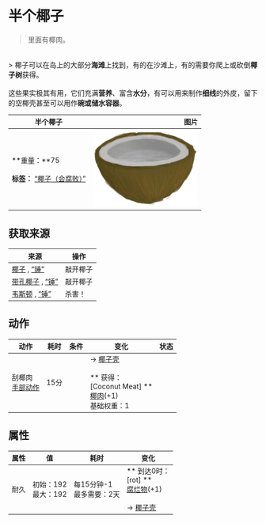 # 半个椰子  
> 里面有椰肉。  
<br>  
> 椰子可以在岛上的大部分<b>海滩</b>上找到，有的在沙滩上，有的需要你爬上或砍倒<b>椰子树</b>获得。<br><br>这些果实极其有用，它们充满<b>营养</b>、富含<b>水分</b>，有可以用来制作<b>细线</b>的外皮，留下的空椰壳甚至可以用作<b>碗或储水容器</b>。  
  
  半个椰子  |   图片   
 ----  |  ----:   
 **重量：**75<br><br>**标签：**	[“椰子（会腐败）”](tag_CoconutSpoilable.md)  |  <img decoding="async" src="Sprite/CoconutHalf.png" href="a.md" style="max-width:300px;max-height:300px;">   
  
## 获取来源  
来源  |  操作  
----  |  ----  
[椰子](Coconut.md) , [“锤”](tag_Hammer.md)  |  敲开椰子  
[带孔椰子](CoconutPerforated.md) , [“锤”](tag_Hammer.md)  |  敲开椰子  
[韦斯顿](Weston.md) , [“锤”](tag_Hammer.md)  |  杀害！  
## 动作  
动作  |  耗时  |  条件  |  变化  |  状态  
----  |  ----  |  ----  |  ----  |  ----  
刮椰肉<br>[手部动作](HandAction.md)  |  15分  |    |  → [椰子壳](CoconutShell.md)<br><br>** 获得： **<br>** [Coconut Meat] **<br>  [椰肉](CoconutMeat.md)(+1)<br>基础权重：1<br>  |    
## 属性   
属性  |  值  |  耗时  |  变化  
----  |  ----  |  ----  |  ----  
耐久  |  初始：192<br>最大：192  |  每15分钟-1<br>最多需要：2天  |  ** 到达0时： **<br>** [rot] **<br>[腐烂物](RottenRemains.md)(+1)<br><br>→ [椰子壳](CoconutShell.md)  
